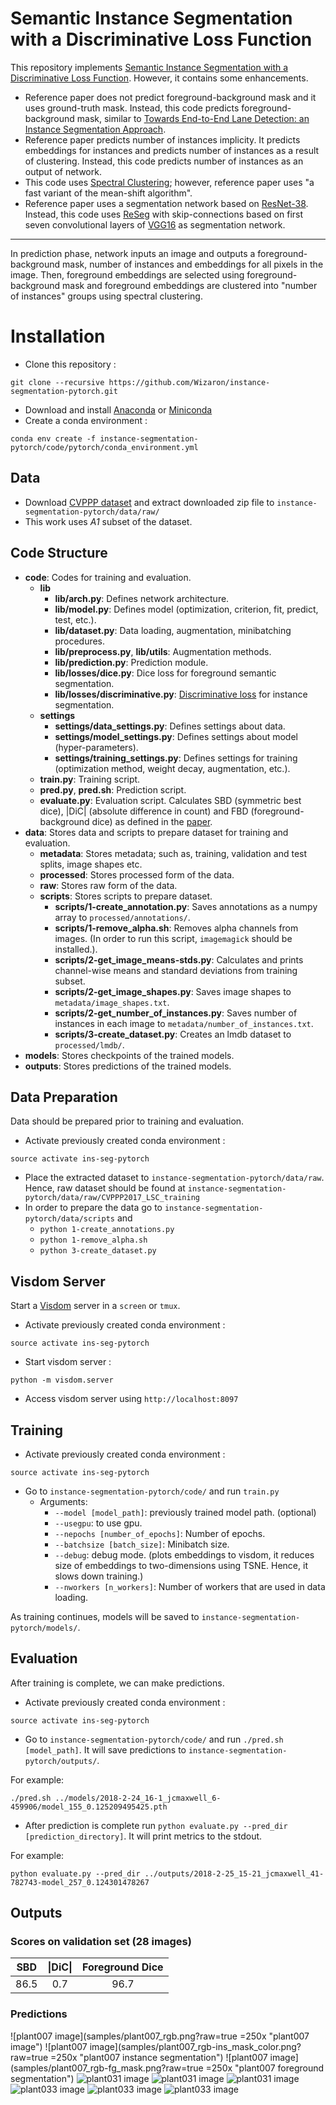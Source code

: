 
# Semantic Instance Segmentation with a Discriminative Loss Function

This repository implements [Semantic Instance Segmentation with a Discriminative Loss Function](https://arxiv.org/abs/1708.02551). However, it contains some enhancements.

* Reference paper does not predict foreground-background mask and it uses ground-truth mask. Instead, this code predicts foreground-background mask, similar to [ Towards End-to-End Lane Detection: an Instance Segmentation Approach](https://arxiv.org/abs/1802.05591).
* Reference paper predicts number of instances implicity. It predicts embeddings for instances and predicts number of instances as a result of clustering. Instead, this code predicts number of instances as an output of network.
* This code uses [Spectral Clustering](http://scikit-learn.org/stable/modules/generated/sklearn.cluster.SpectralClustering.html); however, reference paper uses "a fast variant of the mean-shift algorithm". 
* Reference paper uses a segmentation network based on [ResNet-38](https://arxiv.org/abs/1512.03385). Instead, this code uses [ReSeg](https://arxiv.org/abs/1511.07053)  with skip-connections based on first seven convolutional layers of [VGG16](https://arxiv.org/abs/1409.1556)  as segmentation network.

----------------------------

In prediction phase, network inputs an image and outputs a foreground-background mask, number of instances and embeddings for all pixels in the image. Then, foreground embeddings are selected using foreground-background mask and foreground embeddings are clustered into "number of instances" groups using spectral clustering.

# Installation

* Clone this repository : 

`git clone --recursive https://github.com/Wizaron/instance-segmentation-pytorch.git`

* Download and install [Anaconda](https://www.anaconda.com/download/) or [Miniconda](https://conda.io/miniconda.html)
* Create a conda environment : 

`conda env create -f instance-segmentation-pytorch/code/pytorch/conda_environment.yml`

## Data

* Download [CVPPP dataset](https://www.plant-phenotyping.org/datasets-download) and extract downloaded zip file to `instance-segmentation-pytorch/data/raw/`
*  This work uses *A1* subset of the dataset. 

## Code Structure

* **code**: Codes for training and evaluation.
	* **lib**
		* **lib/arch.py**: Defines network architecture.
		* **lib/model.py**: Defines model (optimization, criterion, fit, predict, test, etc.).
		* **lib/dataset.py**: Data loading, augmentation, minibatching procedures.
		* **lib/preprocess.py**, **lib/utils**: Augmentation methods.
		* **lib/prediction.py**: Prediction module.
		* **lib/losses/dice.py**: Dice loss for foreground semantic segmentation.
		* **lib/losses/discriminative.py**: [Discriminative loss](https://arxiv.org/pdf/1708.02551.pdf) for instance segmentation.
	* **settings**
		* **settings/data_settings.py**: Defines settings about data.
		* **settings/model_settings.py**: Defines settings about model (hyper-parameters). 
		* **settings/training_settings.py**: Defines settings for training (optimization method, weight decay, augmentation, etc.).
    * **train.py**: Training script.
	* **pred.py**, **pred.sh**: Prediction script.
	* **evaluate.py**: Evaluation script. Calculates SBD (symmetric best dice), |DiC| (absolute difference in count) and FBD (foreground-background dice) as defined in the [paper](http://eprints.nottingham.ac.uk/34197/1/MVAP-D-15-00134_Revised_manuscript.pdf).
* **data**:  Stores data and scripts to prepare dataset for training and evaluation.
	* **metadata**: Stores metadata; such as, training, validation and test splits, image shapes etc.
	* **processed**: Stores processed form of the data.
	* **raw**: Stores raw form of the data.
	* **scripts**: Stores scripts to prepare dataset.
		* **scripts/1-create_annotation.py**: Saves annotations as a numpy array to `processed/annotations/`.
		* **scripts/1-remove_alpha.sh**: Removes alpha channels from images. (In order to run this script, `imagemagick` should be installed.).
		* **scripts/2-get_image_means-stds.py**: Calculates and prints channel-wise means and standard deviations from training subset.
		* **scripts/2-get_image_shapes.py**:  Saves image shapes to `metadata/image_shapes.txt`.
		* **scripts/2-get_number_of_instances.py**: Saves number of instances in each image to `metadata/number_of_instances.txt`.
		* **scripts/3-create_dataset.py**: Creates an lmdb dataset to `processed/lmdb/`.
* **models**: Stores checkpoints of the trained models.
* **outputs**: Stores predictions of the trained models.

## Data Preparation

Data should be prepared prior to training and evaluation.

* Activate previously created conda environment :

`source activate ins-seg-pytorch`

* Place the extracted dataset to ``instance-segmentation-pytorch/data/raw``.  Hence, raw dataset should be found at `instance-segmentation-pytorch/data/raw/CVPPP2017_LSC_training`
* In order to prepare the data go to ``instance-segmentation-pytorch/data/scripts`` and 
	* ``python 1-create_annotations.py``
	* ``python 1-remove_alpha.sh``
	* ``python 3-create_dataset.py``

## Visdom Server

Start a [Visdom](https://github.com/facebookresearch/visdom) server in a ``screen`` or ``tmux``.

* Activate previously created conda environment :

`source activate ins-seg-pytorch`

* Start visdom server :

``python -m visdom.server``

* Access visdom server using `http://localhost:8097`

## Training

* Activate previously created conda environment :

`source activate ins-seg-pytorch`

* Go to `instance-segmentation-pytorch/code/` and run `train.py`
	* Arguments:
		* `--model [model_path]`: previously trained model path. (optional)
		* `--usegpu`: to use gpu.
		* `--nepochs [number_of_epochs]`: Number of epochs.
		* `--batchsize [batch_size]`: Minibatch size.
		* `--debug`: debug mode. (plots embeddings to visdom, it reduces size of embeddings to two-dimensions using TSNE. Hence, it slows down training.)
		* `--nworkers [n_workers]`: Number of workers that are used in data loading.

As training continues, models will be saved to ``instance-segmentation-pytorch/models/``.

## Evaluation

After training is complete, we can make predictions.

* Activate previously created conda environment :

`source activate ins-seg-pytorch`

* Go to `instance-segmentation-pytorch/code/` and run `./pred.sh [model_path]`. It will save predictions to ``instance-segmentation-pytorch/outputs/``.

For example:

``./pred.sh ../models/2018-2-24_16-1_jcmaxwell_6-459906/model_155_0.125209495425.pth``

* After prediction is complete run `python evaluate.py --pred_dir [prediction_directory]`. It will print metrics to the stdout.

For example:

`python evaluate.py --pred_dir ../outputs/2018-2-25_15-21_jcmaxwell_41-782743-model_257_0.124301478267`

## Outputs

### Scores on validation set (28 images)

| SBD           | \|DiC\|       | Foreground Dice  |
|:-------------:|:-------------:|:----------------:|
| 86.5          | 0.7           | 96.7             |

### Predictions

![plant007 image](samples/plant007_rgb.png?raw=true =250x "plant007 image") ![plant007 image](samples/plant007_rgb-ins_mask_color.png?raw=true =250x "plant007 instance segmentation") ![plant007 image](samples/plant007_rgb-fg_mask.png?raw=true =250x "plant007 foreground segmentation")
![plant031 image](samples/plant031_rgb.png?raw=true "plant031 image") ![plant031 image](samples/plant031_rgb-ins_mask_color.png?raw=true "plant031 instance segmentation") ![plant031 image](samples/plant031_rgb-fg_mask.png?raw=true "plant031 foreground segmentation")
![plant033 image](samples/plant033_rgb.png?raw=true "plant033 image") ![plant033 image](samples/plant033_rgb-ins_mask_color.png?raw=true "plant033 instance segmentation") ![plant033 image](samples/plant033_rgb-fg_mask.png?raw=true "plant033 foreground segmentation")
